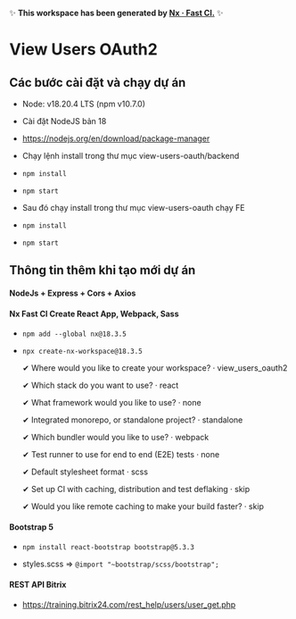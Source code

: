 ✨ **This workspace has been generated by [Nx · Fast CI.](https://nx.dev)** ✨

# View Users OAuth2

## Các bước cài đặt và chạy dự án
- Node: v18.20.4 LTS (npm v10.7.0)

- Cài đặt NodeJS bản 18 
- https://nodejs.org/en/download/package-manager

- Chạy lệnh install trong thư mục view-users-oauth/backend
- `npm install`
- `npm start`


- Sau đó chạy install trong thư mục view-users-oauth chạy FE
- `npm install`
- `npm start`

## Thông tin thêm khi tạo mới dự án

#### NodeJs + Express + Cors + Axios

#### Nx Fast CI Create React App, Webpack, Sass

- `npm add --global nx@18.3.5`
- `npx create-nx-workspace@18.3.5`
    
    ✔ Where would you like to create your workspace? · view_users_oauth2

    ✔ Which stack do you want to use? · react

    ✔ What framework would you like to use? · none

    ✔ Integrated monorepo, or standalone project? · standalone

    ✔ Which bundler would you like to use? · webpack

    ✔ Test runner to use for end to end (E2E) tests · none

    ✔ Default stylesheet format · scss

    ✔ Set up CI with caching, distribution and test deflaking · skip

    ✔ Would you like remote caching to make your build faster? · skip

#### Bootstrap 5
- `npm install react-bootstrap bootstrap@5.3.3`

- styles.scss => `@import "~bootstrap/scss/bootstrap";`

#### REST API Bitrix

- https://training.bitrix24.com/rest_help/users/user_get.php


